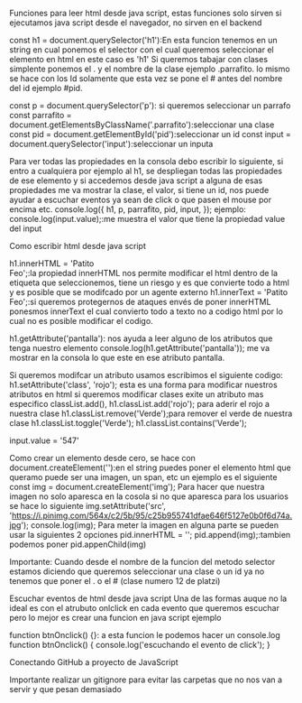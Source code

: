 

Funciones para leer html desde java script, estas funciones solo sirven si ejecutamos java script desde el navegador, no sirven en el backend

const h1 = document.querySelector('h1'):En esta funcion tenemos en un string en cual ponemos el selector con el cual queremos seleccionar el elemento en html en este caso es 'h1' 
Si queremos tabajar con clases simplente ponemos el . y el nombre de la clase ejemplo .parrafito.
lo mismo se hace con los Id solamente que esta vez se pone el # antes del nombre del id ejemplo #pid.

const p = document.querySelector('p'): si queremos seleccionar un parrafo 
const parrafito = document.getElementsByClassName('.parrafito'):seleccionar una clase
const pid = document.getElementById('pid'):seleccionar un id
const input = document.querySelector('input'):seleccionar un inputa

Para ver todas las propiedades en la consola debo escribir lo siguiente, si entro a cualquiera por ejemplo al h1, se despliegan todas las propiedades de ese elemento y si accedemos desde java script a alguna de esas propiedades me va mostrar la clase, el valor, si tiene un id, nos puede ayudar a escuchar eventos ya sean de click o que pasen el mouse por encima etc.
console.log({
    h1,
    p,
    parrafito,
    pid,
    input,
});
ejemplo:
console.log(input.value);:me muestra el valor que tiene la propiedad value del input

Como escribir html desde java script

h1.innerHTML = 'Patito <br> Feo';:la propiedad innerHTML nos permite modificar el html dentro de la etiqueta que seleccionemos, tiene un riesgo y es que convierte todo a html y es posible que se modifcado por un agente externo
h1.innerText = 'Patito <br> Feo';:si queremos protegernos de ataques envés de poner innerHTML ponesmos innerText el cual convierto todo a texto no a codigo html por lo cual no es posible modificar el codigo.


h1.getAttribute('pantalla'): nos ayuda a leer alguno de los atributos que tenga nuestro elemento console.log(h1.getAttribute('pantalla')); me va mostrar en la consola lo que este en ese atributo pantalla.

Si queremos modifcar un atributo usamos escribimos el siguiente codigo:
h1.setAttribute('class', 'rojo'); esta es una forma para modificar nuestros atributos en html
si queremos modificar clases exite un atributo mas especifico classList.add(),
h1.classList.add('rojo'); para aderir el rojo a nuestra clase
h1.classList.remove('Verde');para remover el verde de nuestra clase
h1.classList.toggle('Verde');
h1.classList.contains('Verde');

input.value = '547'

Como crear un elemento desde cero, se hace con document.createElement(''):en el string puedes poner el elemento html que queramo puede ser una imagen, un span, etc
un ejemplo es el siguiente 
const img = document.createElement('img');
Para hacer que nuestra imagen no solo aparesca en la cosola si no que aparesca para los usuarios se hace lo siguiente
img.setAttribute('src', 'https://i.pinimg.com/564x/c2/5b/95/c25b955741dfae646f5127e0b0f6d74a.jpg');
console.log(img);
Para meter la imagen en alguna parte se pueden usar la siguientes 2 opciones 
pid.innerHTML = '';
pid.append(img);:tambien podemos poner pid.appenChild(img) 

Importante: Cuando desde el nombre de la funcion del metodo selector estamos diciendo que queremos seleccionar una clase o un id ya no tenemos que poner el . o el # (clase numero 12 de platzi)


Escuchar eventos de html desde java script
Una de las formas auque no la ideal es con el atrubuto onlclick en cada evento que queremos escuchar pero lo mejor es crear una funcion en java script ejemplo 

function btnOnclick() {}: a esta funcion le podemos hacer un console.log
function btnOnclick() {
    console.log('escuchando el evento de click');
}

Conectando GitHub a proyecto de JavaScript

Importante realizar un gitignore para evitar las carpetas que no nos van a servir y que pesan demasiado 